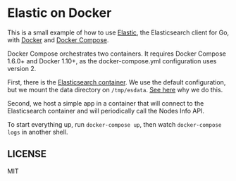# Elastic on Docker

This is a small example of how to use [Elastic](https://github.com/olivere/elastic),
the Elasticsearch client for Go, with [Docker](https://docs.docker.com/) and
[Docker Compose](https://docs.docker.com/compose/).

Docker Compose orchestrates two containers. It requires Docker Compose 1.6.0+
and Docker 1.10+, as the docker-compose.yml configuration uses version 2.

First, there is the
[Elasticsearch container](https://hub.docker.com/_/elasticsearch/). We use
the default configuration, but we mount the data directory on `/tmp/esdata`.
[See here](https://github.com/docker-library/elasticsearch/issues/74)
why we do this.

Second, we host a simple app in a container that will connect to the
Elasticsearch container and will periodically call the Nodes Info API.

To start everything up, run `docker-compose up`, then watch `docker-compose logs`
in another shell.

## LICENSE

MIT
